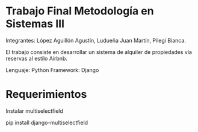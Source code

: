 # Trabajo Final Metodología en Sistemas III


Integrantes: López Aguillón Agustín, Ludueña Juan Martín, Pilegi Bianca.

El trabajo consiste en desarrollar un sistema de alquiler de propiedades vía reservas al estilo Airbnb.

Lenguaje: Python
Framework: Django



# Requerimientos

Instalar multiselectfield

pip install django-multiselectfield
